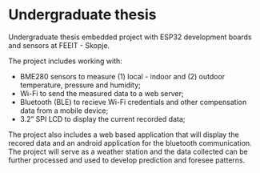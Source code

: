 # Undergraduate thesis
Undergraduate thesis embedded project with ESP32 development boards and sensors at FEEIT - Skopje. 

The project includes working with:
- BME280 sensors to measure (1) local - indoor and (2) outdoor temperature, pressure and humidity;
- Wi-Fi to send the measured data to a web server; 
- Bluetooth (BLE) to recieve Wi-Fi credentials and other compensation data from a mobile device;
- 3.2” SPI LCD to display the current recorded data;

The project also includes a web based application that will display the recored data and an android application for the bluetooth communication. The project will serve as a weather station and the data collected can be further processed and used to develop prediction and foresee patterns.
